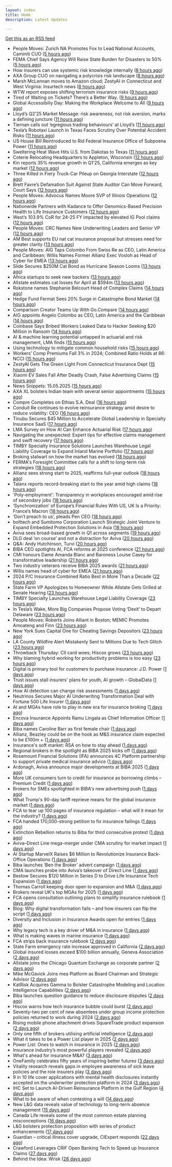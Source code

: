 ```yaml
---
layout: index
title: Home
description: Latest Updates

---
```


[Get this as an RSS feed](/feed.rss)

<!-- news_marker starts -->
- People Moves: Zurich NA Promotes Fox to Lead National Accounts, Caminiti CUO ([5 hours ago](https://www.insurancejournal.com/news/national/2025/05/15/823985.htm))
- FEMA Chief Says Agency Will Raise State Burden for Disasters to 50% ([5 hours ago](https://www.insurancejournal.com/news/national/2025/05/15/823980.htm))
- How insurers can use systemic risk knowledge internally ([8 hours ago](https://www.dig-in.com/opinion/how-insurers-can-use-systemic-risk-knowledge-internally))
- AXA Group CUO on navigating a polycrisis risk landscape ([8 hours ago](https://www.insurancebusinessmag.com/uk/news/breaking-news/axa-group-cuo-on-navigating-a-polycrisis-risk-landscape-535921.aspx))
- Marsh McLennan moves to Amazon cloud; ZestyAI in Connecticut and West Virginia: Insurtech news ([8 hours ago](https://www.dig-in.com/news/marsh-mclennan-to-amazon-cloud-zestyai-and-insurtech-news))
- WTW report exposes shifting terrorism insurance risks ([9 hours ago](https://www.insurancebusinessmag.com/uk/news/breaking-news/wtw-report-exposes-shifting-terrorism-insurance-risks-535909.aspx))
- Tired of Waiting on Tickets? There’s a Better Way. ([9 hours ago](https://www.insurancejournal.com/blogs/expert-insured/2025/05/15/823954.htm))
- Global Accessibiliy Day: Making the Workplace Welcome to All ([9 hours ago](https://insurance-edge.net/2025/05/15/global-accessibiliy-day-making-the-workplace-welcome-to-all/))
- Lloyd’s Q2’25 Market Message: risk awareness, not risk aversion, marks a defining juncture ([11 hours ago](https://www.reinsurancene.ws/lloyds-q225-market-message-risk-awareness-not-risk-aversion-marks-a-defining-juncture/))
- Tiernan calls out ‘egregious trading behaviours’ at Lloyd’s ([11 hours ago](https://www.postonline.co.uk/lloydslondon/7957765/tiernan-calls-out-egregious-trading-behaviours-at-lloyds))
- Tesla’s Robotaxi Launch in Texas Faces Scrutiny Over Potential Accident Risks ([11 hours ago](https://www.insurancejournal.com/news/southcentral/2025/05/15/823930.htm))
- US House Bill Reintroduced to Rid Federal Insurance Office of Subpoena Power ([11 hours ago](https://www.insurancejournal.com/news/national/2025/05/15/823897.htm))
- Sweltering Heat Wave Hits U.S. from Dakotas to Texas ([11 hours ago](https://www.insurancejournal.com/news/southcentral/2025/05/15/823927.htm))
- Coterie Relocating Headquarters to Appleton, Wisconsin ([12 hours ago](https://www.insurancejournal.com/news/midwest/2025/05/15/823924.htm))
- Kin reports 35% revenue growth in Q1’25, California emerges as key market ([12 hours ago](https://www.reinsurancene.ws/kin-reports-35-revenue-growth-in-q125-california-emerges-as-key-market/))
- Three Killed in Fiery Truck-Car Pileup on Georgia Interstate ([12 hours ago](https://www.insurancejournal.com/news/southeast/2025/05/15/823917.htm))
- Brett Favre’s Defamation Suit Against State Auditor Can Move Forward, Court Says ([12 hours ago](https://www.insurancejournal.com/news/southeast/2025/05/15/823911.htm))
- People Moves: Advocus Names Moore SVP of Illinois Operations ([12 hours ago](https://www.insurancejournal.com/news/midwest/2025/05/15/823905.htm))
- Nationwide Partners with Kadance to Offer Genomics-Based Precision Health to Life Insurance Customers ([12 hours ago](https://www.insurtechinsights.com/nationwide-partners-with-kadance-to-offer-genomics-based-precision-health-to-life-insurance-customers/))
- West’s 103.9% CoR for 24-25 FY impacted by elevated IG Pool claims ([12 hours ago](https://www.reinsurancene.ws/wests-103-9-cor-for-24-25-fy-impacted-by-elevated-ig-pool-claims/))
- People Moves: CRC Names New Underwriting Leaders and Senior VP ([12 hours ago](https://www.insurancejournal.com/news/southeast/2025/05/15/823894.htm))
- AM Best supports EU nat cat insurance proposal but stresses need for greater clarity ([13 hours ago](https://www.reinsurancene.ws/am-best-supports-eu-nat-cat-insurance-proposal-but-stresses-need-for-greater-clarity/))
- People Moves: AIG Taps Colombo From Swiss Re as CEO, Latin America and Caribbean; Willis Names Former Allianz Exec Vosloh as Head of Cyber for EMEA ([13 hours ago](https://www.insurancejournal.com/news/international/2025/05/15/823886.htm))
- Slide Secures $250M Cat Bond as Hurricane Season Looms ([13 hours ago](https://www.insurancejournal.com/news/southeast/2025/05/15/823884.htm))
- Africa startups to seek new backers ([13 hours ago](https://www.dig-in.com/articles/africa-startups-to-seek-new-backers))
- Allstate estimates cat losses for April at $594m ([13 hours ago](https://www.reinsurancene.ws/allstate-estimates-cat-losses-for-april-at-594m/))
- Rokstone names Stephanie Belcourt Head of Complex Claims ([14 hours ago](https://www.reinsurancene.ws/rokstone-names-stephanie-belcourt-head-of-complex-claims/))
- Hedge Fund Fermat Sees 20% Surge in Catastrophe Bond Market ([14 hours ago](https://www.insurancejournal.com/news/international/2025/05/15/823861.htm))
- Comparison Creator Teams Up With Go.Compare ([14 hours ago](https://insurance-edge.net/2025/05/15/comparison-creator-teams-up-with-go-compare/))
- AIG appoints Angelo Colombo as CEO, Latin America and the Caribbean ([14 hours ago](https://www.reinsurancene.ws/aig-appoints-angelo-colombo-as-ceo-latin-america-and-the-caribbean/))
- Coinbase Says Bribed Workers Leaked Data to Hacker Seeking $20 Million in Ransom ([14 hours ago](https://www.insurancejournal.com/news/national/2025/05/15/823862.htm))
- AI & machine learning potential untapped in actuarial and risk management, LMA finds ([15 hours ago](https://www.reinsurancene.ws/ai-machine-learning-potential-untapped-in-actuarial-and-risk-management-lma-finds/))
- Using technology to mitigate common household risks ([15 hours ago](https://www.dig-in.com/podcast/using-technology-to-mitigate-common-household-risks))
- Workers’ Comp Premiums Fall 3% in 2024; Combined Ratio Holds at 86: NCCI ([15 hours ago](https://www.insurancejournal.com/news/national/2025/05/15/823850.htm))
- ZestyAI Gets The Green Light From Connecticut Insurance Dept ([15 hours ago](https://insurance-edge.net/2025/05/15/zestyai-gets-the-green-light-from-connecticut-insurance-dept/))
- Xiaomi EV Sales Fall After Deadly Crash, False Advertising Claims ([15 hours ago](https://www.insurancejournal.com/news/international/2025/05/15/823843.htm))
- News Snippets: 15.05.2025 ([15 hours ago](https://insurance-edge.net/2025/05/15/news-snippets-15-05-2025/))
- AXA XL bolsters Indian team with several senior appointments ([15 hours ago](https://www.reinsurancene.ws/axa-xl-bolsters-indian-team-with-several-senior-appointments/))
- Compre Completes on Ethias S.A. Deal ([16 hours ago](https://insurance-edge.net/2025/05/15/compre-completes-on-ethias-s-a-deal/))
- Conduit Re continues to evolve reinsurance strategy amid desire to reduce volatility: CEO ([16 hours ago](https://www.reinsurancene.ws/conduit-re-continues-to-evolve-reinsurance-strategy-amid-desire-to-reduce-volatility-ceo/))
- Tinubu Secures $45 Million to Accelerate Global Leadership in Specialty Insurance SaaS ([17 hours ago](https://www.insurtechinsights.com/tinubu-secures-45-million-to-accelerate-global-leadership-in-specialty-insurance-saas/))
- LMA Survey on How AI Can Enhance Actuarial Risk ([17 hours ago](https://insurance-edge.net/2025/05/15/lma-survey-on-how-ai-can-enhance-actuarial-risk/))
- Navigating the unexpected: Expert tips for effective claims management and swift recovery ([17 hours ago](https://www.insurancebusinessmag.com/uk/news/property-insurance/navigating-the-unexpected-expert-tips-for-effective-claims-management-and-swift-recovery-535498.aspx))
- TIMBY Specialty Insurance Solutions Launches Warehouse Legal Liability Coverage to Expand Inland Marine Portfolio ([17 hours ago](https://www.insurtechinsights.com/timby-specialty-insurance-solutions-launches-warehouse-legal-liability-coverage-to-expand-inland-marine-portfolio/))
- Broking stalwart on how the market has evolved ([18 hours ago](https://www.insurancebusinessmag.com/uk/news/breaking-news/broking-stalwart-on-how-the-market-has-evolved-535809.aspx))
- FERMA's Foresight Committee calls for a shift to long-term risk strategies ([18 hours ago](https://www.insurancebusinessmag.com/uk/news/non-profits/fermas-foresight-committee-calls-for-a-shift-to-longterm-risk-strategies-535808.aspx))
- Allianz sees strong start to 2025, reaffirms full-year outlook ([18 hours ago](https://www.insurancebusinessmag.com/uk/news/breaking-news/allianz-sees-strong-start-to-2025-reaffirms-fullyear-outlook-535802.aspx))
- Talanx reports record-breaking start to the year amid high claims ([18 hours ago](https://www.insurancebusinessmag.com/uk/news/breaking-news/talanx-reports-recordbreaking-start-to-the-year-amid-high-claims-535796.aspx))
- 'Poly-employment': Transparency in workplaces encouraged amid rise of secondary jobs ([18 hours ago](https://www.insurancebusinessmag.com/uk/news/breaking-news/polyemployment-transparency-in-workplaces-encouraged-amid-rise-of-secondary-jobs-535784.aspx))
- ‘Synchronization’ of Europe’s Financial Rules With US, UK Is a Priority: France’s Macron ([18 hours ago](https://www.insurancejournal.com/news/international/2025/05/15/823833.htm))
- ‘Don’t preach to us’, pleads Pen CEO ([18 hours ago](https://www.postonline.co.uk/broker/7957752/dont-preach-to-us-pleads-pen-ceo))
- bolttech and Sumitomo Corporation Launch Strategic Joint Venture to Expand Embedded Protection Solutions in Asia ([18 hours ago](https://www.insurtechinsights.com/bolttech-and-sumitomo-corporation-launch-strategic-joint-venture-to-expand-embedded-protection-solutions-in-asia/))
- Aviva sees broad-based growth in Q1 across segments ([19 hours ago](https://www.insurancebusinessmag.com/uk/news/breaking-news/aviva-sees-broadbased-growth-in-q1-across-segments-535781.aspx))
- DLG deal ‘on course’ and not a distraction for Aviva ([20 hours ago](https://www.postonline.co.uk/news/7957750/dlg-deal-on-course-and-not-a-distraction-for-aviva))
- Q&A: Andy Hutchinson, Turvi ([20 hours ago](https://www.postonline.co.uk/technology/7957394/qa-andy-hutchinson-turvi))
- BIBA CEO spotlights AI, FCA reforms at 2025 conference ([21 hours ago](https://www.insurancebusinessmag.com/uk/news/breaking-news/biba-ceo-spotlights-ai-fca-reforms-at-2025-conference-535774.aspx))
- CMI honours Dame Amanda Blanc and Baroness Louise Casey for transformative leadership ([21 hours ago](https://www.insurancebusinessmag.com/uk/news/breaking-news/cmi-honours-dame-amanda-blanc-and-baroness-louise-casey-for-transformative-leadership-535773.aspx))
- Two industry veterans receive BIBA 2025 awards ([21 hours ago](https://www.insurancebusinessmag.com/uk/news/breaking-news/two-industry-veterans-receive-biba-2025-awards-535772.aspx))
- Willis names head of cyber for EMEA ([21 hours ago](https://www.insurancebusinessmag.com/uk/news/cyber/willis-names-head-of-cyber-for-emea-535771.aspx))
- 2024 P/C Insurance Combined Ratio Best in More Than a Decade ([22 hours ago](https://www.insurancejournal.com/news/national/2025/05/15/823801.htm))
- State Farm VP Apologizes to Homeowner While Allstate Gets Grilled at Senate Hearing ([23 hours ago](https://www.insurancejournal.com/news/national/2025/05/15/823722.htm))
- TIMBY Specialty Launches Warehouse Legal Liability Coverage ([23 hours ago](https://www.insurancejournal.com/news/west/2025/05/15/823803.htm))
- In Tesla’s Wake, More Big Companies Propose Voting ‘Dexit’ to Depart Delaware ([23 hours ago](https://www.insurancejournal.com/news/east/2025/05/15/823818.htm))
- People Moves: Roberts Joins Alliant in Boston; MEMIC Promotes Amoateng and Finn ([23 hours ago](https://www.insurancejournal.com/news/east/2025/05/15/823382.htm))
- New York Sues Capital One for Cheating Savings Depositors ([23 hours ago](https://www.insurancejournal.com/news/east/2025/05/15/823815.htm))
- LA County Wildfire Alert Mistakenly Sent to Millions Due to Tech Glitch ([23 hours ago](https://www.insurancejournal.com/news/west/2025/05/15/823791.htm))
- Throwback Thursday: CII card woes; Hiscox grows ([23 hours ago](https://www.postonline.co.uk/personal/7956604/throwback-thursday-cii-card-woes-hiscox-grows))
- Why blaming hybrid working for productivity problems is too easy ([23 hours ago](https://www.postonline.co.uk/people/7957728/why-blaming-hybrid-working-for-productivity-problems-is-too-easy))
- Digital is primary tool for customers to purchase insurance: J.D. Power ([1 days ago](https://www.dig-in.com/news/customers-prefer-buying-insurance-digitally-says-j-d-power))
- Trust issues stall insurers' plans for youth, AI growth – GlobalData ([1 days ago](https://www.insurancebusinessmag.com/uk/news/breaking-news/trust-issues-stall-insurers-plans-for-youth-ai-growth--globaldata-535747.aspx))
- How AI detection can change risk assessments ([1 days ago](https://www.dig-in.com/opinion/how-ai-detection-can-change-risk-assessments))
- Neutrinos Secures Major AI Underwriting Transformation Deal with Fortune 500 Life Insurer ([1 days ago](https://www.insurtechinsights.com/neutrinos-secures-major-ai-underwriting-transformation-deal-with-fortune-500-life-insurer/))
- AI and MGAs have role to play in new era for insurance broking ([1 days ago](https://www.postonline.co.uk/technology/7957751/ai-and-mgas-have-role-to-play-in-new-era-for-insurance-broking))
- Encova Insurance Appoints Ramu Lingala as Chief Information Officer ([1 days ago](https://www.insurtechinsights.com/encova-insurance-appoints-ramu-lingala-as-chief-information-officer/))
- Biba names Caroline Barr as first female chair ([1 days ago](https://www.postonline.co.uk/broker/7957749/biba-names-caroline-barr-as-first-female-chair))
- Allianz, Beazley could be on the hook as M&S insurance claim expected to be £100m + ([1 days ago](https://www.insurancebusinessmag.com/uk/news/cyber/allianz-beazley-could-be-on-the-hook-as-mands-insurance-claim-expected-to-be-100m--535626.aspx))
- Insurance's soft market: RSA on how to stay ahead ([1 days ago](https://www.insurancebusinessmag.com/uk/news/business-resilience/insurances-soft-market-rsa-on-how-to-stay-ahead-535625.aspx))
- Regional brokers in the spotlight as BIBA 2025 kicks off ([1 days ago](https://www.insurancebusinessmag.com/uk/news/breaking-news/regional-brokers-in-the-spotlight-as-biba-2025-kicks-off-535624.aspx))
- Rosemount Financial Solutions (IFA) announces 4C Platform partnership to support private medical insurance advice ([1 days ago](https://ifamagazine.com/rosemount-financial-solutions-ifa-announces-4c-platform-partnership-to-support-private-medical-insurance-advice/))
- Ardonagh, Aviva announce major developments at BIBA 2025 ([1 days ago](https://www.insurancebusinessmag.com/uk/news/breaking-news/ardonagh-aviva-announce-major-developments-at-biba-2025-535623.aspx))
- More UK consumers turn to credit for insurance as borrowing climbs – Premium Credit ([1 days ago](https://www.insurancebusinessmag.com/uk/news/breaking-news/more-uk-consumers-turn-to-credit-for-insurance-as-borrowing-climbs--premium-credit-535622.aspx))
- Brokers for SMEs spotlighted in BIBA's new advertising push ([1 days ago](https://www.insurancebusinessmag.com/uk/news/sme/brokers-for-smes-spotlighted-in-bibas-new-advertising-push-535620.aspx))
- What Trump's 90-day tariff reprieve means for the global insurance market ([1 days ago](https://www.insurancebusinessmag.com/uk/news/breaking-news/what-trumps-90day-tariff-reprieve-means-for-the-global-insurance-market-535613.aspx))
- FCA to tear up 100 pages of insurance regulation – what will it mean for the industry? ([1 days ago](https://www.insurancebusinessmag.com/uk/news/breaking-news/fca-to-tear-up-100-pages-of-insurance-regulation--what-will-it-mean-for-the-industry-535612.aspx))
- FCA handed 170,000-strong petition to fix insurance failings ([1 days ago](https://www.postonline.co.uk/regulation/7957747/fca-handed-170000-strong-petition-to-fix-insurance-failings))
- Extinction Rebellion returns to Biba for third consecutive protest ([1 days ago](https://www.postonline.co.uk/news/7957741/extinction-rebellion-returns-to-biba-for-third-consecutive-protest))
- Aviva–Direct Line mega-merger under CMA scrutiny for market impact ([1 days ago](https://www.insurancebusinessmag.com/uk/news/breaking-news/avivadirect-line-megamerger-under-cma-scrutiny-for-market-impact-535599.aspx))
- AI Startup MarvelX Raises $6 Million to Revolutionize Insurance Back-Office Operations ([1 days ago](https://www.insurtechinsights.com/ai-startup-marvelx-raises-6-million-to-revolutionize-insurance-back-office-operations/))
- Biba launches ‘Ben the Broker’ advert campaign ([1 days ago](https://www.postonline.co.uk/broker/7957742/biba-launches-ben-the-broker-advert-campaign))
- CMA launches probe into Aviva’s takeover of Direct Line ([1 days ago](https://www.postonline.co.uk/regulation/7957748/cma-launches-probe-into-avivas-takeover-of-direct-line))
- Bestow Secures $120 Million in Series D to Drive Life Insurance Tech Expansion ([1 days ago](https://www.insurtechinsights.com/bestow-secures-120-million-in-series-d-to-drive-life-insurance-tech-expansion/))
- Thomas Carroll keeping door open to expansion and M&A ([1 days ago](https://www.postonline.co.uk/broker/7957710/thomas-carroll-keeping-door-open-to-expansion-and-ma))
- Brokers reveal UK's top MGAs for 2025 ([1 days ago](https://www.insurancebusinessmag.com/uk/news/breaking-news/brokers-reveal-uks-top-mgas-for-2025-535588.aspx))
- FCA opens consultation outlining plans to simplify insurance rulebook ([1 days ago](https://www.insurancebusinessmag.com/uk/news/breaking-news/fca-opens-consultation-outlining-plans-to-simplify-insurance-rulebook-535587.aspx))
- Blog: Why digital transformation fails – and how insurers can flip the script ([1 days ago](https://www.postonline.co.uk/market-access/technology/7957641/blog-why-digital-transformation-fails-and-how-insurers-can-flip-the-script))
- Diversity and Inclusion in Insurance Awards open for entries ([1 days ago](https://www.postonline.co.uk/people/7957734/diversity-and-inclusion-in-insurance-awards-open-for-entries))
- Why legacy tech is a key driver of M&A in insurance ([1 days ago](https://www.postonline.co.uk/technology/7957402/why-legacy-tech-is-a-key-driver-of-ma-in-insurance))
- What is making waves in marine insurance ([1 days ago](https://www.postonline.co.uk/commercial/7957426/what-is-making-waves-in-marine-insurance))
- FCA strips back insurance rulebook ([2 days ago](https://www.postonline.co.uk/news/7957740/fca-strips-back-insurance-rulebook))
- State Farm emergency rate increase approved in California ([2 days ago](https://www.dig-in.com/news/state-farm-emergency-rate-increase-approved-in-california))
- Global insured losses exceed $100 billion annually, Geneva Association ([2 days ago](https://www.dig-in.com/news/global-insured-losses-exceed-100-billion-annually))
- Allstate joins the Chicago Quantum Exchange as corporate partner ([2 days ago](https://www.dig-in.com/news/allstate-chicago-quantum-exchange-partner-on-quantum-and-ai))
- Mike McGavick Joins mea Platform as Board Chairman and Strategic Advisor ([2 days ago](https://www.insurtechinsights.com/mike-mcgavick-joins-mea-platform-as-board-chairman-and-strategic-advisor/))
- KatRisk Acquires Gamma to Bolster Catastrophe Modeling and Location Intelligence Capabilities ([2 days ago](https://www.insurtechinsights.com/katrisk-acquires-gamma-to-bolster-catastrophe-modeling-and-location-intelligence-capabilities/))
- Biba launches question guidance to reduce disclosure disputes ([2 days ago](https://www.postonline.co.uk/broker/7957739/biba-launches-question-guidance-to-reduce-disclosure-disputes))
- Hiscox warns how tech insurance bubble could burst ([2 days ago](https://www.postonline.co.uk/technology/7957735/hiscox-warns-how-tech-insurance-bubble-could-burst))
- Seventy-two per cent of new absentees under group income protection policies returned to work during 2024 ([2 days ago](https://ifamagazine.com/seventy-two-per-cent-of-new-absentees-under-group-income-protection-policies-returned-to-work-during-2024/))
- Rising mobile phone attachment drives SquareTrade product expansion ([2 days ago](https://www.postonline.co.uk/personal/7957723/rising-mobile-phone-attachment-drives-squaretrade-product-expansion))
- Only one fifth of brokers utilising artificial intelligence ([2 days ago](https://www.postonline.co.uk/technology/7957722/only-one-fifth-of-brokers-utilising-artificial-intelligence))
- What it takes to be a Power List player in 2025 ([2 days ago](https://www.postonline.co.uk/people/7957366/what-it-takes-to-be-a-power-list-player-in-2025))
- Power List: Ones to watch in insurance in 2025 ([2 days ago](https://www.postonline.co.uk/people/7957377/power-list-ones-to-watch-in-insurance-in-2025))
- Insurance industry’s most powerful players revealed ([2 days ago](https://www.postonline.co.uk/news/7957365/insurance-industrys-most-powerful-players-revealed))
- What's ahead for insurance M&A? ([3 days ago](https://www.dig-in.com/news/whats-ahead-for-insurance-m-a))
- OneFamily celebrates fifty years of inspiring better futures ([3 days ago](https://ifamagazine.com/onefamily-celebrates-fifty-years-of-inspiring-better-futures/))
- Vitality research reveals gaps in employee awareness of sick leave policies and the role insurers play ([3 days ago](https://ifamagazine.com/vitality-research-reveals-gaps-in-employee-awareness-of-sick-leave-policies-and-the-role-insurers-play/))
- 9 in 10 life cover applications with mental health disclosures instantly accepted on the underwriter protection platform in 2024 ([3 days ago](https://ifamagazine.com/9-in-10-life-cover-applications-with-mental-health-disclosures-instantly-accepted-on-the-underwriter-protection-platform-in-2024/))
- IHC Set to Launch AI-Driven Reinsurance Platform in the Gulf Region ([4 days ago](https://thefintechtimes.com/ihc-set-to-launch-ai-driven-reinsurance-platform/))
- What to be aware of when contesting a will ([14 days ago](https://ifamagazine.com/what-to-be-aware-of-when-contesting-a-will/))
- New L&G data reveals value of technology to long-term absence management ([15 days ago](https://ifamagazine.com/new-lg-data-reveals-value-of-technology-to-long-term-absence-management/))
- Canada Life reveals some of the most common estate planning misconceptions ([16 days ago](https://ifamagazine.com/some-of-the-most-common-estate-planning-misconceptions-revealed/))
- L&G bolsters protection proposition with series of product enhancements ([17 days ago](https://ifamagazine.com/lg-bolsters-protection-proposition-with-series-of-product-enhancements/))
- Guardian – critical illness cover upgrade, CIExpert responds ([22 days ago](https://ifamagazine.com/guardian-critical-illness-cover-upgrade-ciexpert-responds/))
- Crawford Leverages CRIF Open Banking Tech to Speed up Insurance Claims ([27 days ago](https://thefintechtimes.com/crawford-leverages-crif-open-banking-tech-to-speed-up-insurance-claims/))
- Behind the Idea: Wrisk ([28 days ago](https://thefintechtimes.com/behind-the-idea-wrisk/))

<!-- news_marker ends -->